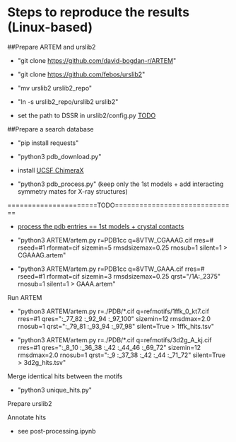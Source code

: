 
# Steps to reproduce the results (Linux-based)

##Prepare ARTEM and urslib2

 - "git clone https://github.com/david-bogdan-r/ARTEM"
 
 - "git clone https://github.com/febos/urslib2"
 
 - "mv urslib2 urslib2_repo"
 
 - "ln -s urslib2_repo/urslib2 urslib2"
 
 - set the path to DSSR in urslib2/config.py [TODO]()

##Prepare a search database

 - "pip install requests"
 
 - "python3 pdb_download.py" 
 
 - install [UCSF ChimeraX](https://www.cgl.ucsf.edu/chimerax/)
 
 - "python3 pdb_process.py" (keep only the 1st models + add interacting symmetry mates for X-ray structures)
 
======================TODO==============================
 

 - [process the pdb entries == 1st models + crystal contacts]()
 
 - "python3 ARTEM/artem.py r=PDB1cc q=8VTW_CGAAAG.cif rres=# rseed=#1 rformat=cif sizemin=5 rmsdsizemax=0.25 rnosub=1 silent=1 > CGAAAG.artem"
 - "python3 ARTEM/artem.py r=PDB1cc q=8VTW_GAAA.cif rres=# rseed=#1 rformat=cif sizemin=3 rmsdsizemax=0.25 qrst="/1A:_2375" rnosub=1 silent=1 > GAAA.artem"
 
Run ARTEM

 - "python3 ARTEM/artem.py r=./PDB/*.cif q=refmotifs/1ffk_0_kt7.cif rres=#1 qres=":_77_82 :_92_94 :_97_100" sizemin=12 rmsdmax=2.0 rnosub=1 qrst=":_79_81 :_93_94 :_97_98" silent=True > 1ffk_hits.tsv"
 
 - "python3 ARTEM/artem.py r=./PDB/*.cif q=refmotifs/3d2g_A_kj.cif rres=#1 qres=":_8_10 :_36_38 :_42 :_44_46 :_69_72" sizemin=12 rmsdmax=2.0 rnosub=1 qrst=":_9 :_37_38 :_42 :_44 :_71_72" silent=True > 3d2g_hits.tsv"

Merge identical hits between the motifs

 - "python3 unique_hits.py"
 
Prepare urslib2
 


Annotate hits

 - see post-processing.ipynb
